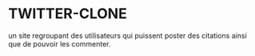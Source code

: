 # TWITTER-CLONE
un site regroupant des utilisateurs qui puissent poster des citations ainsi que de pouvoir les commenter.


